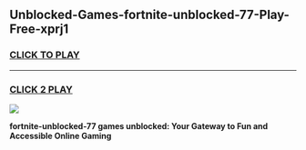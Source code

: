 
## Unblocked-Games-fortnite-unblocked-77-Play-Free-xprj1
<h3>
<a href="https://premium76.site?title=fortnite-unblocked-77&ref=21A">CLICK TO PLAY</a></h3>
<hr>

<h3>
<a href="https://premium76.site?title=fortnite-unblocked-77&ref=21A">CLICK 2 PLAY</a>
  
</h3>

<a href="https://premium76.site?title=fortnite-unblocked-77&ref=21A"><img src="https://clearcache.store/games.png"></a>


**fortnite-unblocked-77 games unblocked: Your Gateway to Fun and Accessible Online Gaming**
